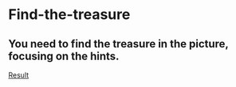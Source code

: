 # Find-the-treasure
## You need to find the treasure in the picture, focusing on the hints.
[Result](https://annetta777.github.io/Find-the-treasure/)

